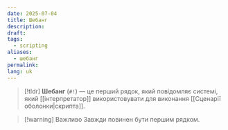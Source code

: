 ```yaml
---
date: 2025-07-04
title: Шебанг
description: 
draft: 
tags:
  - scripting
aliases:
  - шебанг
permalink: 
lang: uk
---
```


> [!tldr]
> **Шебанг** (`#!`) — це перший рядок, який повідомляє системі, який [[інтерпретатор]] використовувати для виконання [[Сценарії оболонки|скрипта]].

> [!warning] Важливо
> Завжди повинен бути першим рядком.
